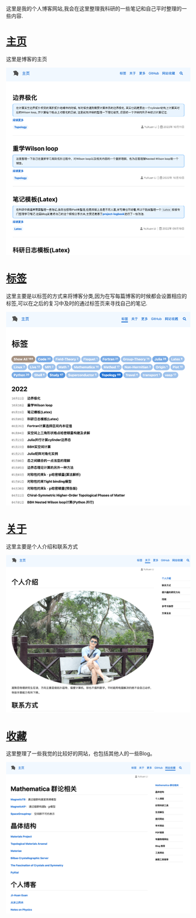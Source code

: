 这里是我的个人博客网站,我会在这里整理我科研的一些笔记和自己平时整理的一些内容.

# [主页](https://yxli8023.github.io/)
这里是博客的主页

![png](screenshots/b1.png)

# [标签](https://yxli8023.github.io/archive.html)
这里主要是以标签的方式来将博客分类,因为在写每篇博客的时候都会设置相应的标签,可以在之后的复习中及时的通过标签页来寻找自己的笔记.

![png](screenshots/b2.png)

# [关于](https://yxli8023.github.io/about.html)
这里主要是个人介绍和联系方式

![png](screenshots/b3.png)

# [收藏](https://yxli8023.github.io/samples.html)
这里整理了一些我觉的比较好的网站，也包括其他人的一些Blog。

![png](screenshots/b4.png)